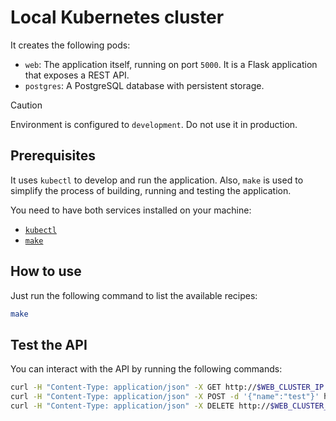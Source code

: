 # Local Kubernetes cluster

It creates the following pods:

- `web`: The application itself, running on port `5000`. It is a Flask application that exposes a REST API.
- `postgres`: A PostgreSQL database with persistent storage.

> [!CAUTION]
> Environment is configured to `development`. Do not use it in production.

## Prerequisites

It uses `kubectl` to develop and run the application. Also, `make` is used to simplify the process of building, running and testing the application.

You need to have both services installed on your machine:

- [`kubectl`](https://kubernetes.io/docs/tasks/tools/install-kubectl/)
- [`make`](https://www.gnu.org/software/make/)

## How to use

Just run the following command to list the available recipes:

```bash
make
```

## Test the API

You can interact with the API by running the following commands:

```bash
curl -H "Content-Type: application/json" -X GET http://$WEB_CLUSTER_IP:5000/data
curl -H "Content-Type: application/json" -X POST -d '{"name":"test"}' http://$WEB_CLUSTER_IP:5000/data
curl -H "Content-Type: application/json" -X DELETE http://$WEB_CLUSTER_IP:5000/data/2
```